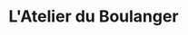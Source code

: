 ---
title: "L'Atelier du Boulanger"
url: /dijon/latelier-du-boulanger-rue-petitot/
shop: boulangerie
---